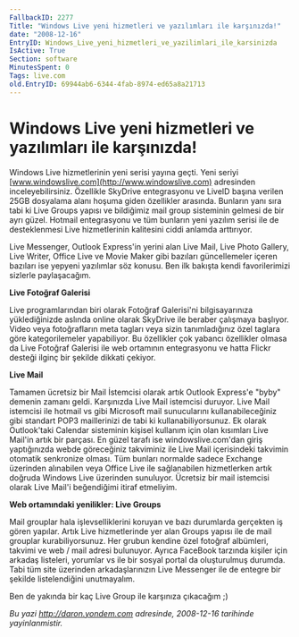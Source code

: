 ```yaml
---
FallbackID: 2277
Title: "Windows Live yeni hizmetleri ve yazılımları ile karşınızda!"
date: "2008-12-16"
EntryID: Windows_Live_yeni_hizmetleri_ve_yazilimlari_ile_karsinizda
IsActive: True
Section: software
MinutesSpent: 0
Tags: live.com
old.EntryID: 69944ab6-6344-4fab-8974-ed65a8a21713
---
```

# Windows Live yeni hizmetleri ve yazılımları ile karşınızda!
Windows Live hizmetlerinin yeni serisi yayına geçti. Yeni seriyi
[www.windowslive.com](http://www.windowslive.com) adresinden
inceleyebilirsiniz. Özellikle SkyDrive entegrasyonu ve LiveID başına
verilen 25GB dosyalama alanı hoşuma giden özellikler arasında. Bunların
yanı sıra tabi ki Live Groups yapısı ve bildiğimiz mail group sisteminin
gelmesi de bir ayrı güzel. Hotmail entegrasyonu ve tüm bunların yeni
yazılım serisi ile de desteklenmesi Live hizmetlerinin kalitesini ciddi
anlamda arttırıyor.

Live Messenger, Outlook Express'in yerini alan Live Mail, Live Photo
Gallery, Live Writer, Office Live ve Movie Maker gibi bazıları
güncellemeler içeren bazıları ise yepyeni yazılımlar söz konusu. Ben ilk
bakışta kendi favorilerimizi sizlerle paylaşacağım.

**Live Fotoğraf Galerisi**

Live programlarından biri olarak Fotoğraf Galerisi'ni bilgisayarınıza
yüklediğinizde aslında online olarak SkyDrive ile beraber çalışmaya
başlıyor. Video veya fotoğrafların meta tagları veya sizin
tanımladığınız özel taglara göre kategorilemeler yapabiliyor. Bu
özellikler çok yabancı özellikler olmasa da Live Fotoğraf Galerisi ile
web ortamının entegrasyonu ve hatta Flickr desteği ilginç bir şekilde
dikkati çekiyor.

**Live Mail**

Tamamen ücretsiz bir Mail İstemcisi olarak artık Outlook Express'e
"byby" demenin zamanı geldi. Karşınızda Live Mail istemcisi duruyor.
Live Mail istemcisi ile hotmail vs gibi Microsoft mail sunucularını
kullanabileceğiniz gibi standart POP3 maillerinizi de tabi ki
kullanabiliyorsunuz. Ek olarak Outlook'taki Calendar sisteminin kişisel
kullanım için olan kısımları Live Mail'in artık bir parçası. En güzel
tarafı ise windowslive.com'dan giriş yaptığınızda webde göreceğiniz
takviminiz ile Live Mail içerisindeki takvimin otomatik senkronize
olması. Tüm bunları normalde sadece Exchange üzerinden alınabilen veya
Office Live ile sağlanabilen hizmetlerken artık doğruda Windows Live
üzerinden sunuluyor. Ücretsiz bir mail istemcisi olarak Live Mail'i
beğendiğimi itiraf etmeliyim.

**Web ortamındaki yenilikler: Live Groups**

Mail grouplar hala işlevselliklerini koruyan ve bazı durumlarda
gerçekten iş gören yapılar. Artık Live hizmetlerinde yer alan Groups
yapısı ile de mail grouplar kurabiliyorsunuz. Her grubun kendine özel
fotoğraf albümleri, takvimi ve web / mail adresi bulunuyor. Ayrıca
FaceBook tarzında kişiler için arkadaş listeleri, yorumlar vs ile bir
sosyal portal da oluşturulmuş durumda. Tabi tüm site üzerinden
arkadaşlarınızın Live Messenger ile de entegre bir şekilde
listelendiğini unutmayalım.

Ben de yakında bir kaç Live Group ile karşınıza çıkacağım ;)



*Bu yazi http://daron.yondem.com adresinde, 2008-12-16 tarihinde yayinlanmistir.*
